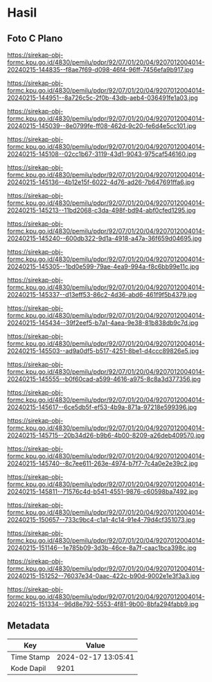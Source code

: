 # Hasil

## Foto C Plano

https://sirekap-obj-formc.kpu.go.id/4830/pemilu/pdpr/92/07/01/20/04/9207012004014-20240215-144835--f8ae7f69-d098-46f4-96ff-7456efa9b917.jpg

https://sirekap-obj-formc.kpu.go.id/4830/pemilu/pdpr/92/07/01/20/04/9207012004014-20240215-144951--8a726c5c-2f0b-43db-aeb4-036491fe1a03.jpg

https://sirekap-obj-formc.kpu.go.id/4830/pemilu/pdpr/92/07/01/20/04/9207012004014-20240215-145039--8e0799fe-ff08-462d-9c20-fe6d4e5cc101.jpg

https://sirekap-obj-formc.kpu.go.id/4830/pemilu/pdpr/92/07/01/20/04/9207012004014-20240215-145108--02cc1b67-3119-43d1-9043-975caf546160.jpg

https://sirekap-obj-formc.kpu.go.id/4830/pemilu/pdpr/92/07/01/20/04/9207012004014-20240215-145136--4b12e15f-6022-4d76-ad26-7b647691ffa6.jpg

https://sirekap-obj-formc.kpu.go.id/4830/pemilu/pdpr/92/07/01/20/04/9207012004014-20240215-145213--11bd2068-c3da-498f-bd94-abf0cfed1295.jpg

https://sirekap-obj-formc.kpu.go.id/4830/pemilu/pdpr/92/07/01/20/04/9207012004014-20240215-145240--600db322-9d1a-4918-a47a-36f659d04695.jpg

https://sirekap-obj-formc.kpu.go.id/4830/pemilu/pdpr/92/07/01/20/04/9207012004014-20240215-145305--1bd0e599-79ae-4ea9-994a-f8c6bb99e11c.jpg

https://sirekap-obj-formc.kpu.go.id/4830/pemilu/pdpr/92/07/01/20/04/9207012004014-20240215-145337--d13eff53-86c2-4d36-abd6-461f9f5b4379.jpg

https://sirekap-obj-formc.kpu.go.id/4830/pemilu/pdpr/92/07/01/20/04/9207012004014-20240215-145434--39f2eef5-b7a1-4aea-9e38-81b838db9c7d.jpg

https://sirekap-obj-formc.kpu.go.id/4830/pemilu/pdpr/92/07/01/20/04/9207012004014-20240215-145503--ad9a0df5-b517-4251-8be1-d4ccc89826e5.jpg

https://sirekap-obj-formc.kpu.go.id/4830/pemilu/pdpr/92/07/01/20/04/9207012004014-20240215-145555--b0f60cad-a599-4616-a975-8c8a3d377356.jpg

https://sirekap-obj-formc.kpu.go.id/4830/pemilu/pdpr/92/07/01/20/04/9207012004014-20240215-145617--6ce5db5f-ef53-4b9a-871a-97218e599396.jpg

https://sirekap-obj-formc.kpu.go.id/4830/pemilu/pdpr/92/07/01/20/04/9207012004014-20240215-145715--20b34d26-b9b6-4b00-8209-a26deb409570.jpg

https://sirekap-obj-formc.kpu.go.id/4830/pemilu/pdpr/92/07/01/20/04/9207012004014-20240215-145740--8c7ee611-263e-4974-b7f7-7c4a0e2e39c2.jpg

https://sirekap-obj-formc.kpu.go.id/4830/pemilu/pdpr/92/07/01/20/04/9207012004014-20240215-145811--71576c4d-b541-4551-9876-c60598ba7492.jpg

https://sirekap-obj-formc.kpu.go.id/4830/pemilu/pdpr/92/07/01/20/04/9207012004014-20240215-150657--733c9bc4-c1a1-4c14-91e4-79d4cf351073.jpg

https://sirekap-obj-formc.kpu.go.id/4830/pemilu/pdpr/92/07/01/20/04/9207012004014-20240215-151146--1e785b09-3d3b-46ce-8a7f-caac1bca398c.jpg

https://sirekap-obj-formc.kpu.go.id/4830/pemilu/pdpr/92/07/01/20/04/9207012004014-20240215-151252--76037e34-0aac-422c-b90d-9002e1e3f3a3.jpg

https://sirekap-obj-formc.kpu.go.id/4830/pemilu/pdpr/92/07/01/20/04/9207012004014-20240215-151334--96d8e792-5553-4f81-9b00-8bfa294fabb9.jpg


## Metadata

| Key        | Value               |
| ---------- | ------------------- |
| Time Stamp | 2024-02-17 13:05:41 |
| Kode Dapil | 9201                |



